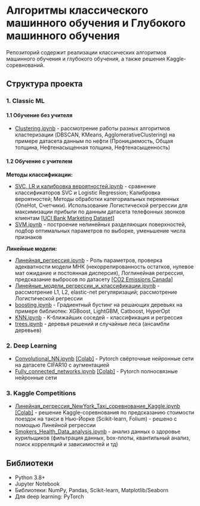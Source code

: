 # Алгоритмы классического машинного обучения и Глубокого машинного обучения

Репозиторий содержит реализации классических алгоритмов машинного обучения и глубокого обучения, а также решения Kaggle-соревнований.

## Структура проекта

### 1. Classic ML

#### 1.1 Обучение без учителя
- [Clustering.ipynb](Classic%20ML/Clustering.ipynb) - рассмотрение работы разных алгоритмов кластеризации (DBSCAN, KMeans, AgglomerativeClustering) на примере датасета данным по нефти (Проницаемость,	Общая толщина,	Нефтенасыщенная толщина,	Нефтенасыщенность)

#### 1.2 Обучение с учителем
**Методы классификации:**
- [SVC, LR и калибровка вероятностей.ipynb](Classic%20ML/SVC,%20LR%20и%20калибровка%20вероятностей.ipynb) - сравнение классификаторов SVC и Logistic Regression; Калибровка вероятностей; Методы обработки категориальных переменных (OneHot, Счетчики). Использование Логистической регрессии для максимизации прибыли по данным датасета телефонных звонков клиентам [[UCI Bank Marketing Dataset]](https://archive.ics.uci.edu/ml/datasets/bank+marketing)
- [SVM.ipynb](Classic%20ML/SVM.ipynb) - построение нелинейных разделяющих поверхностей, подбор оптимальных параметров по выборке, уменьшение числа признаков

**Линейные модели:**
- [Линейная_регрессия.ipynb](Classic%20ML/Линейная_регрессия.ipynb) - Роль параметров, проверка адекватности модели МНК (некоррелированность остатков, нулевое мат ожидание и постоянная дисперсия), Логлинейная регрессия, предсказание выбросов по датасету [[CO2 Emissions Canada]](https://raw.githubusercontent.com/terinkov/sorces/refs/heads/main/co2_emissions_canada.csv)
- [Линейные_модели_регрессии_и_классификации.ipynb](Classic%20ML/Линейные_модели_регрессии_и_классификации.ipynb) - рассмотрение L1, L2, elastic-net регуляризаций; рассмотрение Логистической регрессии
- [boosting.ipynb](Classic%20ML/boosting.ipynb) - Градиентный бустинг на решающих деревьях на примере библиотек: XGBoost, LightGBM, Catboost, HyperOpt 
- [KNN.ipynb](Classic%20ML/KNN.ipynb) - K-ближайших соседей - классификация и регрессия
- [trees.ipynb](Classic%20ML/trees.ipynb) - деревья решений и случайные леса (ансамбли деревьев)

### 2. Deep Learning
- [Convolutional_NN.ipynb](Deep%20Learning/Convolutional_NN.ipynb) [[Colab]](https://colab.research.google.com/drive/1R5s5xeqbXNfRUCQTm4ywtE6uvxu5SiRj#scrollTo=VRUsuZR2cQoY) - Pytorch свёрточные нейронные сети на датасете CIFAR10 с аугментацией
- [Fully_connected_networks.ipynb](Deep%20Learning/Fully_connected_networks.ipynb) [[Colab]](https://colab.research.google.com/drive/17VTfmdkMblmEJ_r5bMr6y1tG_ga4CY5W?authuser=1) - Pytorch полносвязные нейронные сети

### 3. Kaggle Competitions
- [Линейная_регрессия_NewYork_Taxi_соревнование_Kaggle.ipynb](Kaggle_competitions/Линейная_регрессия_NewYork_Taxi_соревнование_Kaggle.ipynb) [[Colab]](https://colab.research.google.com/drive/1idhz84E8cofOaQ7K1T29rUaiMTAfC28e) - решение Kaggle-соревнования по предсказанию стоимости поездок на такси в Нью-Йорке (Scikit-learn, Folium) - решено с помощью Линейной регрессии
- [Smokers_Health_Data_analysis.ipynb](Kaggle_competitions/Smokers_Health_Data_analysis.ipynb) - анализ данных о здоровье курильщиков (фильтрация данных, box-плоты, квантильный анализ, поиск корреляций и зависимостей и тд)


## Библиотеки
- Python 3.8+
- Jupyter Notebook
- Библиотеки: NumPy, Pandas, Scikit-learn, Matplotlib/Seaborn
- Для deep learning: PyTorch
